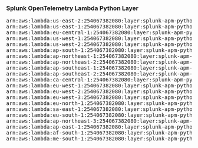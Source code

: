 <h3>Splunk OpenTelemetry Lambda Python Layer</h3>

<pre>
arn:aws:lambda:us-east-2:254067382080:layer:splunk-apm-python:98
arn:aws:lambda:us-east-1:254067382080:layer:splunk-apm-python:9
arn:aws:lambda:eu-central-1:254067382080:layer:splunk-apm-python:9
arn:aws:lambda:us-west-1:254067382080:layer:splunk-apm-python:9
arn:aws:lambda:us-west-2:254067382080:layer:splunk-apm-python:9
arn:aws:lambda:ap-south-1:254067382080:layer:splunk-apm-python:9
arn:aws:lambda:ap-northeast-1:254067382080:layer:splunk-apm-python:9
arn:aws:lambda:ap-northeast-2:254067382080:layer:splunk-apm-python:9
arn:aws:lambda:ap-southeast-1:254067382080:layer:splunk-apm-python:9
arn:aws:lambda:ap-southeast-2:254067382080:layer:splunk-apm-python:9
arn:aws:lambda:ca-central-1:254067382080:layer:splunk-apm-python:9
arn:aws:lambda:eu-west-1:254067382080:layer:splunk-apm-python:9
arn:aws:lambda:eu-west-2:254067382080:layer:splunk-apm-python:9
arn:aws:lambda:eu-west-3:254067382080:layer:splunk-apm-python:9
arn:aws:lambda:eu-north-1:254067382080:layer:splunk-apm-python:9
arn:aws:lambda:sa-east-1:254067382080:layer:splunk-apm-python:9
arn:aws:lambda:eu-south-1:254067382080:layer:splunk-apm-python:9
arn:aws:lambda:ap-northeast-3:254067382080:layer:splunk-apm-python:9
arn:aws:lambda:ap-east-1:254067382080:layer:splunk-apm-python:9
arn:aws:lambda:af-south-1:254067382080:layer:splunk-apm-python:9
arn:aws:lambda:me-south-1:254067382080:layer:splunk-apm-python:9
</pre>

